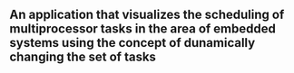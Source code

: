 ## An application that visualizes the scheduling of multiprocessor tasks in the area of embedded systems using the concept of dunamically changing the set of tasks
